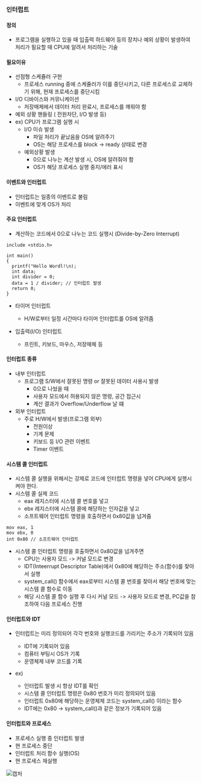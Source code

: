 ### 인터럽트

#### 정의
- 프로그램을 실행하고 있을 때 입출력 하드웨어 등의 장치나 예외 상황이 발생하여 처리가 필요할 때 CPU에 알려서 처리하는 기술

#### 필요이유
- 선점형 스케쥴러 구현
  - 프로세스 running 중에 스케쥴러가 이를 중단시키고, 다른 프로세스로 교체하기 위해, 현재 프로세스를 중단시킴
- I/O 디바이스와 커뮤니케이션
  - 저장매체에서 데이터 처리 완료시, 프로세스를 꺠워야 함
- 예외 상황 핸들링 ( 전원차단, I/O 발생 등)
- ex) CPU가 프로그램 실행 시
  - I/O 이슈 발생
    - 파일 처리가 끝났음을 OS에 알려주기
    - OS는 해당 프로세스를 block -> ready 상태로 변경
  - 예외상황 발생
    - 0으로 나누는 계산 발생 시, OS에 알려줘야 함
    - OS가 해당 프로세스 실행 중지/에러 표시

#### 이벤트와 인터럽트
- 인터럽트는 일종의 이벤트로 불림
- 이벤트에 맞게 OS가 처리

#### 주요 인터럽트
- 계산하는 코드에서 0으로 나누는 코드 실행시 (Divide-by-Zero Interrupt)
```
include <stdio.h>

int main()
{
  printf("Hello Wordl!\n);
  int data;
  int divider = 0;
  data = 1 / divider; // 인터럽트 발생
  return 0;
}
```
- 타이머 인터럽트
  - H/W로부터 일정 시간마다 타이머 인터럽트를 OS에 알려줌

- 입출력(I/O) 인터럽트
  - 프린트, 키보드, 마우스, 저장매체 등

#### 인터럽트 종류
- 내부 인터럽트
  - 프로그램 S/W에서 잘못된 명령 or 잘못된 데이터 사용시 발생
    - 0으로 나눴을 때
    - 사용자 모드에서 허용되지 않은 명령, 공간 접근시
    - 계산 결과가 Overflow/Underflow 날 떄
- 외부 인터럽트
  - 주로 H/W에서 발생(프로그램 외부)
    - 전원이상
    - 기계 문제
    - 키보드 등 I/O 관련 이벤트
    - Timer 이벤트

#### 시스템 콜 인터럽트
- 시스템 콜 실행을 위해서는 강제로 코드에 인터럽트 명령을 넣어 CPU에게 실행시켜야 한다.
- 시스템 콜 실제 코드
  - eax 레지스터에 시스템 콜 번호를 넣고
  - ebx 레지스터에 시스템 콜에 해당하는 인자값을 넣고
  - 소프트웨어 인터럽트 명령을 호출하면서 0x80값을 넘겨줌
```
mov eax, 1
mov ebx, 0
int 0x80 // 소프트웨어 인터럽트
```

- 시스템 콜 인터럽트 명령을 호출하면서 0x80값을 넘겨주면
  - CPU는 사용자 모드 -> 커널 모드로 변경
  - IDT(Inteerrupt Descriptor Table)에서 0x80에 해당하는 주소(함수)를 찾아서 실행
  - system_call() 함수에서 eax로부터 시스템 콜 번호를 찾아서 해당 번호에 맞는 시스템 콜 함수로 이동
  - 해당 시스템 콜 함수 실행 후 다시 커널 모드 -> 사용자 모드로 변경, PC값을 참조하여 다음 프로세스 진행

#### 인터럽트와 IDT
- 인터럽트는 미리 정의되어 각각 번호와 실행코드를 가리키는 주소가 기록되어 있음
  - IDT에 기록되어 있음
  - 컴퓨터 부팅시 OS가 기록
  - 운영체제 내부 코드를 기록

- ex) 
  - 인터럽트 발생 시 항상 IDT를 확인
  - 시스템 콜 인터럽트 명령은 0x80 번호가 미리 정의되어 있음
  - 인터럽트 0x80에 해당하는 운영체제 코드는 system_call() 이라는 함수
  - IDT에는 0x80 -> system_call()과 같은 정보가 기록되어 있음

#### 인터럽트와 프로세스
- 프로세스 실행 중 인터럽트 발생
- 현 프로세스 중단
- 인터럽트 처리 함수 실행(OS)
- 현 프로세스 재실행

![캡처](https://user-images.githubusercontent.com/49268125/122487601-9bff7480-d016-11eb-8373-40134b16ce95.JPG)

